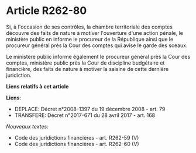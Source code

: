 # Article R262-80

Si, à l'occasion de ses contrôles, la chambre territoriale des comptes découvre des faits de nature à motiver l'ouverture
d'une action pénale, le ministère public en informe le procureur de la République ainsi que le procureur général près la Cour
des comptes qui avise le garde des sceaux.

Le ministère public informe également le procureur général près la Cour des comptes, ministère public près la Cour de
discipline budgétaire et financière, des faits de nature à motiver la saisine de cette dernière juridiction.

**Liens relatifs à cet article**

**Liens**:

  - DEPLACE: Décret n°2008-1397 du 19 décembre 2008 - art. 79
  - TRANSFERE: Décret n°2017-671 du 28 avril 2017 - art. 168

_Nouveaux textes_:

  - Code des juridictions financières - art. R262-59 (V)
  - Code des juridictions financières - art. R262-60 (V)
